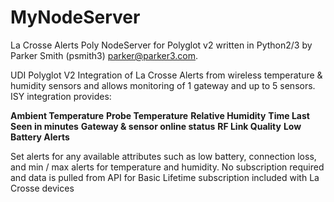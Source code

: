 # MyNodeServer
La Crosse Alerts Poly NodeServer for Polyglot v2 written in Python2/3
by Parker Smith (psmith3) parker@parker3.com.

UDI Polyglot V2 Integration of La Crosse Alerts from wireless temperature & humidity sensors and allows monitoring of
1 gateway and up to 5 sensors. ISY integration provides:

<b>Ambient Temperature</b>
<b>Probe Temperature</b>
<b>Relative Humidity</b>
<b>Time Last Seen in minutes</b>
<b>Gateway & sensor online status</b>
<b>RF Link Quality</b>
<b>Low Battery Alerts</b>


Set alerts for any available attributes such as low battery, connection loss, and min / max alerts for temperature and humidity.
No subscription required and data is pulled from API for Basic Lifetime subscription included with La Crosse devices
